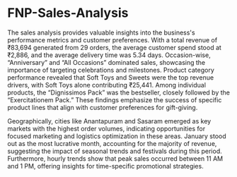 # FNP-Sales-Analysis
The sales analysis provides valuable insights into the business's performance metrics and customer preferences. With a total revenue of ₹83,694 generated from 29 orders, the average customer spend stood at ₹2,886, and the average delivery time was 5.34 days. 
Occasion-wise, “Anniversary” and “All Occasions” dominated sales, showcasing the importance of targeting celebrations and milestones. Product category performance revealed that Soft Toys and Sweets were the top revenue drivers, with Soft Toys alone contributing ₹25,441. Among individual products, the “Dignissimos Pack” was the bestseller, closely followed by the “Exercitationem Pack.” These findings emphasize the success of specific product lines that align with customer preferences for gift-giving.

Geographically, cities like Anantapuram and Sasaram emerged as key markets with the highest order volumes, indicating opportunities for focused marketing and logistics optimization in these areas. January stood out as the most lucrative month, accounting for the majority of revenue, suggesting the impact of seasonal trends and festivals during this period. Furthermore, hourly trends show that peak sales occurred between 11 AM and 1 PM, offering insights for time-specific promotional strategies.
